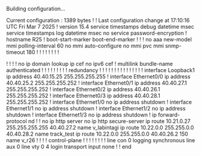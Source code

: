 Building configuration...

Current configuration : 1389 bytes
!
! Last configuration change at 17:10:16 UTC Fri Mar 7 2025
!
version 15.4
service timestamps debug datetime msec
service timestamps log datetime msec
no service password-encryption
!
hostname R25
!
boot-start-marker
boot-end-marker
!
!
!
no aaa new-model
mmi polling-interval 60
no mmi auto-configure
no mmi pvc
mmi snmp-timeout 180
!
!
!
!
!
!
!
!


!
!
!
!
no ip domain lookup
ip cef
no ipv6 cef
!
multilink bundle-name authenticated
!
!
!
!
!
!
!
!
!
redundancy
!
!
!
!
!
!
!
!
!
!
!
!
!
!
!
interface Loopback1
 ip address 40.40.15.25 255.255.255.255
!
interface Ethernet0/0
 ip address 40.40.25.2 255.255.255.252
!
interface Ethernet0/1
 ip address 40.40.27.1 255.255.255.252
!
interface Ethernet0/2
 ip address 40.40.26.1 255.255.255.252
!
interface Ethernet0/3
 ip address 40.40.28.1 255.255.255.252
!
interface Ethernet1/0
 no ip address
 shutdown
!
interface Ethernet1/1
 no ip address
 shutdown
!
interface Ethernet1/2
 no ip address
 shutdown
!
interface Ethernet1/3
 no ip address
 shutdown
!
ip forward-protocol nd
!
!
no ip http server
no ip http secure-server
ip route 10.21.0.27 255.255.255.255 40.40.27.2 name v_labintagi
ip route 10.22.0.0 255.255.0.0 40.40.28.2 name track_test
ip route 10.22.0.0 255.255.0.0 40.40.26.2 150 name v_r26
!
!
!
!
control-plane
!
!
!
!
!
!
!
!
line con 0
 logging synchronous
line aux 0
line vty 0 4
 login
 transport input none
!
!
end


